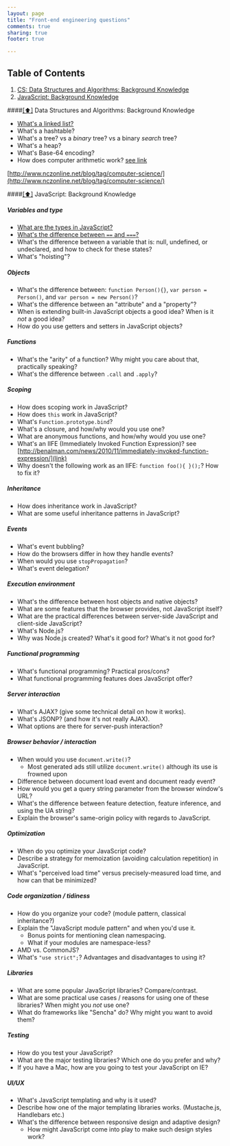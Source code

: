 ```yaml
---
layout: page
title: "Front-end engineering questions"
comments: true
sharing: true
footer: true

---
```


## <a name='toc'>Table of Contents</a>

1. [CS: Data Structures and Algorithms: Background Knowledge](#cs)
1. [JavaScript: Background Knowledge](#js)

####[[⬆]](#toc) <a name='js'>Data Structures and Algorithms: Background Knowledge</a>
* [What's a linked list?](what-is-a-linked-list.html)
* What's a hashtable?
* What's a tree? vs a _binary_ tree? vs a binary _search_ tree?
* What's a heap?
* What's Base-64 encoding?
* How does computer arithmetic work? [see link](http://floating-point-gui.de/)

[http://www.nczonline.net/blog/tag/computer-science/](http://www.nczonline.net/blog/tag/computer-science/)

####[[⬆]](#toc) <a name='js'>JavaScript: Background Knowledge</a>

##### Variables and type

* [What are the types in JavaScript?](what-are-types-in-javascript.html)
* [What's the difference between `==` and `===`?](what-is-double-vs-triple-equals.html)
* What's the difference between a variable that is: null, undefined, or undeclared, and how to check for these states?
* What's "hoisting"?

##### Objects

* What's the difference between: `function Person(){}`, `var person = Person()`, and `var person = new Person()`?
* What's the difference between an "attribute" and a "property"?
* When is extending built-in JavaScript objects a good idea? When is it *not* a good idea?
* How do you use getters and setters in JavaScript objects?

##### Functions

* What's the "arity" of a function? Why might you care about that, practically speaking?
* What's the difference between `.call` and `.apply`?

##### Scoping

* How does scoping work in JavaScript?
* How does `this` work in JavaScript?
* What's `Function.prototype.bind`?
* What's a closure, and how/why would you use one?
* What are anonymous functions, and how/why would you use one?
* What's an IIFE (Immediately Invoked Function Expression)? see [http://benalman.com/news/2010/11/immediately-invoked-function-expression/](link)
* Why doesn't the following work as an IIFE: `function foo(){ }();`? How to fix it?

##### Inheritance

* How does inheritance work in JavaScript?
* What are some useful inheritance patterns in JavaScript?

##### Events

* What's event bubbling?
* How do the browsers differ in how they handle events?
* When would you use `stopPropagation`?
* What's event delegation?

##### Execution environment

* What's the difference between host objects and native objects?
* What are some features that the browser provides, not JavaScript itself?
* What are the practical differences between server-side JavaScript and client-side JavaScript?
* What's Node.js?
* Why was Node.js created? What's it good for? What's it not good for?

##### Functional programming

* What's functional programming? Practical pros/cons?
* What functional programming features does JavaScript offer?

##### Server interaction

* What's AJAX? (give some technical detail on how it works).
* What's JSONP? (and how it's not really AJAX).
* What options are there for server-push interaction?

##### Browser behavior / interaction

* When would you use `document.write()`?
  * Most generated ads still utilize `document.write()` although its use is frowned upon
* Difference between document load event and document ready event?
* How would you get a query string parameter from the browser window's URL?
* What's the difference between feature detection, feature inference, and using the UA string?
* Explain the browser's same-origin policy with regards to JavaScript.

##### Optimization

* When do you optimize your JavaScript code?
* Describe a strategy for memoization (avoiding calculation repetition) in JavaScript.
* What's "perceived load time" versus precisely-measured load time, and how can that be minimized?

##### Code organization / tidiness

* How do you organize your code? (module pattern, classical inheritance?)
* Explain the "JavaScript module pattern" and when you'd use it.
  * Bonus points for mentioning clean namespacing.
  * What if your modules are namespace-less?
* AMD vs. CommonJS?
* What's `"use strict";`? Advantages and disadvantages to using it?

##### Libraries

* What are some popular JavaScript libraries? Compare/contrast.
* What are some practical use cases / reasons for using one of these libraries? When might you _not_ use one?
* What do frameworks like "Sencha" do? Why might you want to avoid them?

##### Testing

* How do you test your JavaScript?
* What are the major testing libraries? Which one do you prefer and why?
* If you have a Mac, how are you going to test your JavaScript on IE?

##### UI/UX

* What's JavaScript templating and why is it used?
* Describe how one of the major templating libraries works. (Mustache.js, Handlebars etc.)
* What's the difference between responsive design and adaptive design?
	* How might JavaScript come into play to make such design styles work?


